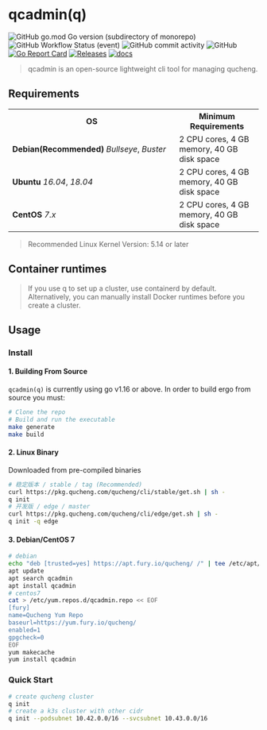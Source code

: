 # qcadmin(q)

![GitHub go.mod Go version (subdirectory of monorepo)](https://img.shields.io/github/go-mod/go-version/easysoft/qucheng_cli?filename=go.mod&style=flat-square)
![GitHub Workflow Status (event)](https://img.shields.io/github/workflow/status/easysoft/qucheng_cli/Release?style=flat-square)
![GitHub commit activity](https://img.shields.io/github/commit-activity/w/easysoft/qucheng_cli?style=flat-square)
![GitHub](https://img.shields.io/badge/license-ZPL%20%2B%20AGPL-blue)
[![Go Report Card](https://goreportcard.com/badge/github.com/easysoft/qucheng_cli)](https://goreportcard.com/report/github.com/easysoft/qucheng_cli)
[![Releases](https://img.shields.io/github/release-pre/easysoft/qucheng_cli.svg)](https://github.com/easysoft/qucheng_cli/releases)
[![docs](https://img.shields.io/badge/docs-done-green)](https://www.qucheng.com/)


> qcadmin is an open-source lightweight cli tool for managing qucheng.

## Requirements

<table>
  <tbody>
    <tr>
    	<th width='320'>OS</th>
    	<th>Minimum Requirements</th>
    </tr>
    <tr>
      <td><b>Debian(Recommended)</b> <i>Bullseye</i>, <i>Buster</i></td>
      <td>2 CPU cores, 4 GB memory, 40 GB disk space</td>
    </tr>
    <tr>
      <td><b>Ubuntu</b> <i>16.04</i>, <i>18.04</i></td>
      <td>2 CPU cores, 4 GB memory, 40 GB disk space</td>
    </tr>
		<tr>
    <td><b>CentOS</b> <i>7.x</i></td>
      <td>2 CPU cores, 4 GB memory, 40 GB disk space</td>
    </tr>
  </tbody>
</table>

> Recommended Linux Kernel Version: 5.14 or later

## Container runtimes

> If you use q to set up a cluster, use containerd by default. Alternatively, you can manually install Docker  runtimes before you create a cluster.

## Usage

### Install

#### 1. Building From Source

`qcadmin(q)` is currently using go v1.16 or above. In order to build ergo from source you must:

```bash
# Clone the repo
# Build and run the executable
make generate
make build
```

#### 2. Linux Binary

Downloaded from pre-compiled binaries

```bash
# 稳定版本 / stable / tag (Recommended)
curl https://pkg.qucheng.com/qucheng/cli/stable/get.sh | sh -
q init
# 开发版 / edge / master
curl https://pkg.qucheng.com/qucheng/cli/edge/get.sh | sh -
q init -q edge
```

#### 3. Debian/CentOS 7

```bash
# debian
echo "deb [trusted=yes] https://apt.fury.io/qucheng/ /" | tee /etc/apt/sources.list.d/qcadmin.list
apt update
apt search qcadmin
apt install qcadmin
# centos7
cat > /etc/yum.repos.d/qcadmin.repo << EOF
[fury]
name=Qucheng Yum Repo
baseurl=https://yum.fury.io/qucheng/
enabled=1
gpgcheck=0
EOF
yum makecache
yum install qcadmin
```

### Quick Start

```bash
# create qucheng cluster
q init
# create a k3s cluster with other cidr
q init --podsubnet 10.42.0.0/16 --svcsubnet 10.43.0.0/16
```
